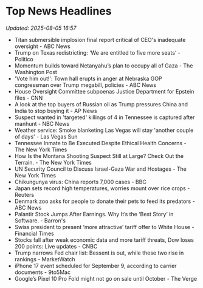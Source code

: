 # Top News Headlines

_Updated: 2025-08-05 16:57_

- Titan submersible implosion final report critical of CEO's inadequate oversight - ABC News
- Trump on Texas redistricting: ‘We are entitled to five more seats’ - Politico
- Momentum builds toward Netanyahu’s plan to occupy all of Gaza - The Washington Post
- 'Vote him out!': Town hall erupts in anger at Nebraska GOP congressman over Trump megabill, policies - ABC News
- House Oversight Committee subpoenas Justice Department for Epstein files - CNN
- A look at the top buyers of Russian oil as Trump pressures China and India to stop buying it - AP News
- Suspect wanted in 'targeted' killings of 4 in Tennessee is captured after manhunt - NBC News
- Weather service: Smoke blanketing Las Vegas will stay 'another couple of days' - Las Vegas Sun
- Tennessee Inmate to Be Executed Despite Ethical Health Concerns - The New York Times
- How Is the Montana Shooting Suspect Still at Large? Check Out the Terrain. - The New York Times
- UN Security Council to Discuss Israel-Gaza War and Hostages - The New York Times
- Chikungunya virus: China reports 7,000 cases - BBC
- Japan sets record high temperatures, worries mount over rice crops - Reuters
- Denmark zoo asks for people to donate their pets to feed its predators - ABC News
- Palantir Stock Jumps After Earnings. Why It’s the ‘Best Story’ in Software. - Barron's
- Swiss president to present ‘more attractive’ tariff offer to White House - Financial Times
- Stocks fall after weak economic data and more tariff threats, Dow loses 200 points: Live updates - CNBC
- Trump narrows Fed chair list: Bessent is out, while these two rise in rankings - MarketWatch
- iPhone 17 event scheduled for September 9, according to carrier documents - 9to5Mac
- Google’s Pixel 10 Pro Fold might not go on sale until October - The Verge